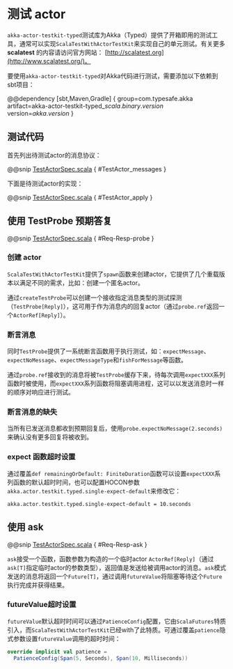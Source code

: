 # 测试 actor

`akka-actor-testkit-typed`测试库为Akka（Typed）提供了开箱即用的测试工具，通常可以实现`ScalaTestWithActorTestKit`来实现自己的单元测试。有关更多 **scalatest** 的内容请访问官方网站： [http://scalatest.org](http://www.scalatest.org/)。

要使用`akka-actor-testkit-typed`对Akka代码进行测试，需要添加以下依赖到sbt项目：

@@dependency [sbt,Maven,Gradle] { group=com.typesafe.akka artifact=akka-actor-testkit-typed_$scala.binary.version$ version=$akka.version$ }

## 测试代码

首先列出待测试actor的消息协议：

@@snip [TestActorSpec.scala](../../../../../cookbook-actor/src/test/scala/cookbook/actor/test/TestActorSpec.scala) { #TestActor_messages }

下面是待测试actor的实现：

@@snip [TestActorSpec.scala](../../../../../cookbook-actor/src/test/scala/cookbook/actor/test/TestActorSpec.scala) { #TestActor_apply }

## 使用 TestProbe 预期答复

@@snip [TestActorSpec.scala](../../../../../cookbook-actor/src/test/scala/cookbook/actor/test/TestActorSpec.scala) { #Req-Resp-probe }

### 创建 actor

`ScalaTestWithActorTestKit`提供了`spawn`函数来创建actor，它提供了几个重载版本以满足不同的需求，比如：创建一个匿名actor。

通过`createTestProbe`可以创建一个接收指定消息类型的测试探测（`TestProbe[Reply]`），这可用于作为消息内的回复actor（通过`probe.ref`返回一个`ActorRef[Reply]`）。

### 断言消息

同时`TestProbe`提供了一系统断言函数用于执行测试，如：`expectMessage`、`expectNoMessage`、`expectMessageType`和`fishForMessage`等函数。

通过`probe.ref`接收到的消息将被`TestProbe`缓存下来，待每次调用`expectXXX`系列函数时被使用，而`expectXXX`系列函数将阻塞调用进程，这可以以发送消息时一样的顺序对响应进行测试。

### 断言消息的缺失

当所有已发送消息都收到预期回复后，使用`probe.expectNoMessage(2.seconds)`来确认没有更多回复将被收到。

### expect 函数超时设置

通过覆盖`def remainingOrDefault: FiniteDuration`函数可以设置`expectXXX`系列函数的默认超时时间，也可以配置HOCON参数`akka.actor.testkit.typed.single-expect-default`来修改它：
```hocon
akka.actor.testkit.typed.single-expect-default = 10.seconds
```

## 使用 ask 

@@snip [TestActorSpec.scala](../../../../../cookbook-actor/src/test/scala/cookbook/actor/test/TestActorSpec.scala) { #Req-Resp-ask }

`ask`接受一个函数，函数参数为构造的一个临时actor `ActorRef[Reply]`（通过`ask[T]`指定临时actor的参数类型），返回值是发送给被调用actor的消息。`ask`模式发送的消息将返回一个`Future[T]`，通过调用`futureValue`将阻塞等待这个`Future`执行完成并获得结果。

### futureValue超时设置

`futureValue`默认超时时间可以通过`PatienceConfig`配置，它由`ScalaFutures`特质引入，而`ScalaTestWithActorTestKit`已经with了此特质。可通过覆盖`patience`隐式参数设置`futureValue`调用的超时时间：
```scala
override implicit val patience = 
  PatienceConfig(Span(5, Seconds), Span(10, Milliseconds))
```